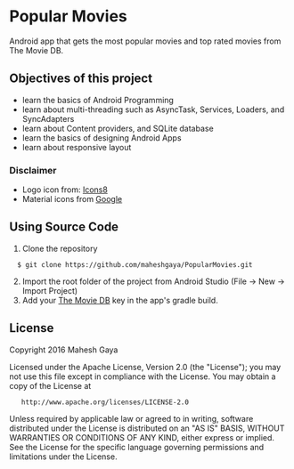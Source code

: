 # Popular Movies
Android app that gets the most popular movies and top rated movies from The Movie DB.

## Objectives of this project
- learn the basics of Android Programming
- learn about multi-threading such as AsyncTask, Services, Loaders, and SyncAdapters
- learn about Content providers, and SQLite database
- learn the basics of designing Android Apps
- learn about responsive layout

### Disclaimer
- Logo icon from: [Icons8](https://icons8.com/web-app/11860/Clapperboard)
- Material icons from [Google](https://design.google.com/icons/)

## Using Source Code
1. Clone the repository

  ```
    $ git clone https://github.com/maheshgaya/PopularMovies.git
  ```
2. Import the root folder of the project from Android Studio (File -> New -> Import Project)
3. Add your [The Movie DB](https://www.themoviedb.org/) key in the app's gradle build.

## License
Copyright 2016 Mahesh Gaya

   Licensed under the Apache License, Version 2.0 (the "License");
   you may not use this file except in compliance with the License.
   You may obtain a copy of the License at

       http://www.apache.org/licenses/LICENSE-2.0

   Unless required by applicable law or agreed to in writing, software
   distributed under the License is distributed on an "AS IS" BASIS,
   WITHOUT WARRANTIES OR CONDITIONS OF ANY KIND, either express or implied.
   See the License for the specific language governing permissions and
   limitations under the License.
